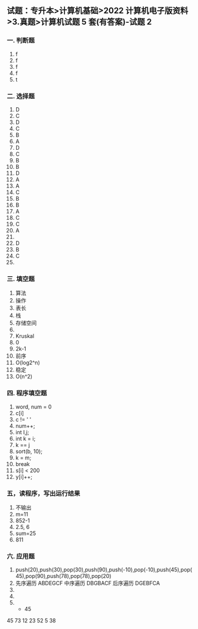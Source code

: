## 试题：专升本>计算机基础>2022 计算机电子版资料>3.真题>计算机试题 5 套(有答案)-试题 2

### 一. 判断题

1. f
2. f
3. f
4. f
5. t

### 二. 选择题

1. D
2. C
3. D
4. C
5. B
6. A
7. D
8. C
9. B
10. B
11. D
12. A
13. A
14. C
15. B
16. B
17. A
18. C
19. C
20. A
21.
22. D
23. B
24. C
25.

### 三. 填空题

1. 算法
2. 操作
3. 表长
4. 栈
5. 存储空间
6.
7. Kruskal
8. 0
9. 2k-1
10. 前序
11. O(log2^n)
12. 稳定
13. O(n^2)

### 四. 程序填空题

1. word, num = 0
2. c[i]
3. c != ' '
4. num++;
5. int I,j;
6. int k = i;
7. k == j
8. sort(b, 10);
9. k = m;
10. break
11. s[i] < 200
12. y[i]++;

### 五，读程序，写出运行结果

1. 不输出
2. m=11
3. 852-1
4. 2.5, 6
5. sum=25
6. 811

### 六. 应用题

1. push(20),push(30),pop(30),push(90),push(-10),pop(-10),push(45),pop(45),pop(90),push(78),pop(78),pop(20)
2. 先序遍历 ABDEGCF 中序遍历 DBGBACF 后序遍历 DGEBFCA
3.
4.
5. - 45

45 73 12 23 52 5 38
